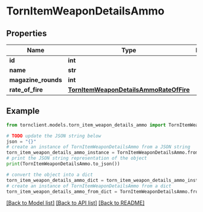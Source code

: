# TornItemWeaponDetailsAmmo


## Properties

Name | Type | Description | Notes
------------ | ------------- | ------------- | -------------
**id** | **int** |  | 
**name** | **str** |  | 
**magazine_rounds** | **int** |  | 
**rate_of_fire** | [**TornItemWeaponDetailsAmmoRateOfFire**](TornItemWeaponDetailsAmmoRateOfFire.md) |  | 

## Example

```python
from tornclient.models.torn_item_weapon_details_ammo import TornItemWeaponDetailsAmmo

# TODO update the JSON string below
json = "{}"
# create an instance of TornItemWeaponDetailsAmmo from a JSON string
torn_item_weapon_details_ammo_instance = TornItemWeaponDetailsAmmo.from_json(json)
# print the JSON string representation of the object
print(TornItemWeaponDetailsAmmo.to_json())

# convert the object into a dict
torn_item_weapon_details_ammo_dict = torn_item_weapon_details_ammo_instance.to_dict()
# create an instance of TornItemWeaponDetailsAmmo from a dict
torn_item_weapon_details_ammo_from_dict = TornItemWeaponDetailsAmmo.from_dict(torn_item_weapon_details_ammo_dict)
```
[[Back to Model list]](../README.md#documentation-for-models) [[Back to API list]](../README.md#documentation-for-api-endpoints) [[Back to README]](../README.md)


